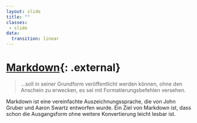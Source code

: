 ```yaml
---
layout: slide
title: ""
classes:
 - slide
data:
  transition: linear
---
```


# [Markdown][Markdown]{: .external}

> ...soll in seiner Grundform veröffentlicht werden können, ohne den Anschein zu erwecken, es sei mit Formatierungs&shy;befehlen versehen.

<aside markdown="1" class="notes">
Markdown ist eine vereinfachte Auszeichnungssprache, die von John Gruber und Aaron Swartz entworfen wurde. Ein Ziel von Markdown ist, dass schon die Ausgangsform ohne weitere Konvertierung leicht lesbar ist.
</aside>

[Markdown]: http://markdown.de/
